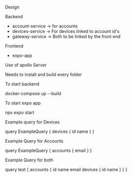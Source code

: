 Design

Backend
- account-service -> for accounts
- devices-service -> For devices linked to account id's
- gateway-service -> Both to be linked by the front end

Frontend
- expo-app

Use of apollo Server

Needs to install and build every folder

To start backend

docker-compose up --build 

To start expo app

npx expo start

Example query for Devices

query ExampleQuery {
  devices {
    id
    name
  }
}

Example Query for Accounts

query ExampleQuery {
  accounts {
    email
  }
}

Example Query for both

 query test {
  accounts {
      id
      name
      email
        devices {
          id
          name
        }
    }
}

